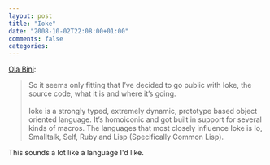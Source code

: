 ```yaml
---
layout: post
title: "Ioke"
date: "2008-10-02T22:08:00+01:00"
comments: false
categories: 
---
```


<p><a href="http://olabini.com/blog/2008/09/ioke/">Ola Bini</a>:</p>

<blockquote>
<p>So it seems only fitting that I’ve decided to go public with Ioke, the source code, what it is and where it’s going.<br /><br />Ioke is a strongly typed, extremely dynamic, prototype based object oriented language. It’s homoiconic and got built in support for several kinds of macros. The languages that most closely influence Ioke is Io, Smalltalk, Self, Ruby and Lisp (Specifically Common Lisp).</p>
</blockquote>

<p>This sounds a lot like a language I'd like.  </p>


